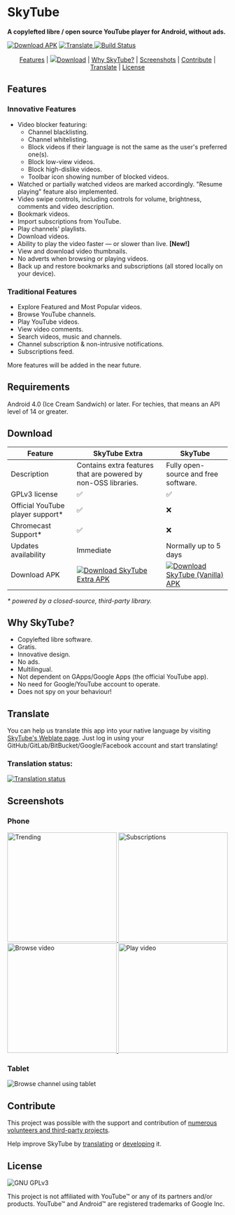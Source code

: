 # SkyTube
**A copylefted libre / open source YouTube player for Android, without ads.**

<a href="#download">![Download APK](https://img.shields.io/github/downloads/ram-on/SkyTube/total.svg?label=SkyTube+Extra+Downloads)</a>
<a href="https://hosted.weblate.org/engage/skytube/?utm_source=widget"> <img src="https://hosted.weblate.org/widgets/skytube/-/svg-badge.svg" alt="Translate"/> </a>
[![Build Status](https://travis-ci.org/ram-on/SkyTube.svg?branch=master)](https://travis-ci.org/ram-on/SkyTube)

<p align="center">
  <a href="#features">Features</a> | 
  <a href="#download"><img src="https://i.imgur.com/BYKw7FK.png" />Download</a> | 
  <a href="#why-skytube">Why SkyTube?</a> | 
  <a href="#screenshots">Screenshots</a> | 
  <a href="#contribute">Contribute</a> | 
  <a href="#translate">Translate</a> | 
  <a href="#license">License</a>
</p>

## Features
### Innovative Features
* Video blocker featuring:
  - Channel blacklisting.
  - Channel whitelisting.
  - Block videos if their language is not the same as the user's preferred one(s).
  - Block low-view videos.
  - Block high-dislike videos.
  - Toolbar icon showing number of blocked videos.
* Watched or partially watched videos are marked accordingly. "Resume playing" feature also implemented.
* Video swipe controls, including controls for volume, brightness, comments and video description.
* Bookmark videos.
* Import subscriptions from YouTube.
* Play channels' playlists.
* Download videos.
* Ability to play the video faster — or slower than live. **[New!]**
* View and download video thumbnails.
* No adverts when browsing or playing videos.
* Back up and restore bookmarks and subscriptions (all stored locally on your device).

### Traditional Features
* Explore Featured and Most Popular videos.
* Browse YouTube channels.
* Play YouTube videos.
* View video comments.
* Search videos, music and channels.
* Channel subscription & non-intrusive notifications.
* Subscriptions feed.

More features will be added in the near future.

## Requirements
Android 4.0 (Ice Cream Sandwich) or later. For techies, that means an API level of 14 or greater.

## Download
| Feature          | SkyTube Extra                      | SkyTube  |
| ---------------- |------------------------------------| ---------|
| Description      | Contains extra features that are powered by non-OSS libraries. | Fully open-source and free software. |
| GPLv3 license                    | ✅                   | ✅       |
| Official YouTube player support* | ✅                   | ❌       |
| Chromecast Support*              | ✅                   | ❌       |
| Updates availability             | Immediate            | Normally up to 5 days |
| Download APK                     | [![Download SkyTube Extra APK](screenshots/download_apk.png)](https://github.com/SkyTubeTeam/SkyTube/releases/download/v2.980/SkyTube-Extra-2.980.apk) | [![Download SkyTube (Vanilla) APK](https://upload.wikimedia.org/wikipedia/commons/thumb/0/0d/Get_it_on_F-Droid.svg/200px-Get_it_on_F-Droid.svg.png)](https://f-droid.org/repository/browse/?fdid=free.rm.skytube.oss)

_* powered by a closed-source, third-party library._

## Why SkyTube?
* Copylefted libre software.
* Gratis.
* Innovative design.
* No ads.
* Multilingual.
* Not dependent on GApps/Google Apps (the official YouTube app).
* No need for Google/YouTube account to operate.
* Does not spy on your behaviour!

## Translate
You can help us translate this app into your native language by visiting [SkyTube's Weblate page](https://hosted.weblate.org/engage/skytube/). Just log in using your GitHub/GitLab/BitBucket/Google/Facebook account and start translating!

### Translation status:
<a href="https://hosted.weblate.org/engage/skytube/?utm_source=widget">
<img src="https://hosted.weblate.org/widgets/skytube/-/multi-auto.svg" alt="Translation status" />
</a>

## Screenshots
### Phone

<a href="https://skytube-app.com#features">
<img src="https://skytube-app.com/assets/img/screenshots/trending.jpg" alt="Trending" height="250px"/>
</a>

<a href="https://skytube-app.com#features">
<img src="https://skytube-app.com/assets/img/screenshots/subs.jpg" alt="Subscriptions" height="250px"/>
</a>

<a href="https://skytube-app.com#features">
<img src="https://skytube-app.com/assets/img/screenshots/channel.jpg" alt="Browse video" height="250px"/>
</a>

<a href="https://skytube-app.com#features">
<img src="https://skytube-app.com/assets/img/screenshots/play.jpg" alt="Play video" height="250px"/>
</a>

### Tablet
![Browse channel using tablet](https://skytube-app.com/assets/img/screenshots/channel_tablet.jpg)

## Contribute
This project was possible with the support and contribution of [numerous volunteers and third-party projects](http://skytube-app.com/credits.html).

Help improve SkyTube by [translating](https://github.com/SkyTubeTeam/SkyTube/wiki/Contribute#translate) or [developing](https://github.com/SkyTubeTeam/SkyTube/wiki/Contribute#developers-guidelines) it.

## License

![GNU GPLv3](https://www.gnu.org/graphics/gplv3-127x51.png)

This project is not affiliated with YouTube™ or any of its partners and/or products.
YouTube™ and Android™ are registered trademarks of Google Inc.
